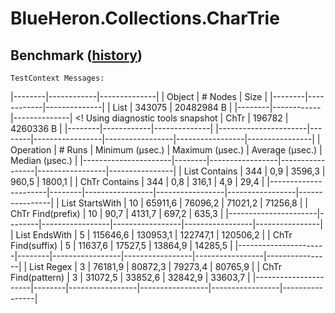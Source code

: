 ﻿# BlueHeron.Collections.CharTrie

## Benchmark ([history](BENCHMARKS.md))

    TestContext Messages:
|--------|------------|--------------|
| Object |    # Nodes |         Size |
|--------|------------|--------------|
|   List |     343075 |   20482984 B |
|--------|------------|--------------| <! Using diagnostic tools snapshot
|   ChTr |     196782 |    4260336 B |
|--------|------------|--------------|
|----------------------|--------|-----------------|-----------------|-----------------|----------------|
|            Operation | # Runs | Minimum (µsec.) | Maximum (µsec.) | Average (µsec.) | Median (µsec.) |
|----------------------|--------|-----------------|-----------------|-----------------|----------------|
|        List Contains |    344 |             0,9 |          3596,3 |           960,5 |         1800,1 |
|        ChTr Contains |    344 |             0,8 |           316,1 |             4,9 |           29,4 |
|----------------------|--------|-----------------|-----------------|-----------------|----------------|
|      List StartsWith |     10 |         65911,6 |         76096,2 |         71021,2 |        71256,8 |
|    ChTr Find(prefix) |     10 |            90,7 |          4131,7 |           697,2 |          635,3 |
|----------------------|--------|-----------------|-----------------|-----------------|----------------|
|        List EndsWith |      5 |        115646,6 |        130953,1 |        122747,1 |       120506,2 |
|    ChTr Find(suffix) |      5 |         11637,6 |         17527,5 |         13864,9 |        14285,5 |
|----------------------|--------|-----------------|-----------------|-----------------|----------------|
|           List Regex |      3 |         76181,9 |         80872,3 |         79273,4 |        80765,9 |
|   ChTr Find(pattern) |      3 |         31072,5 |         33852,6 |         32842,9 |        33603,7 |
|----------------------|--------|-----------------|-----------------|-----------------|----------------|